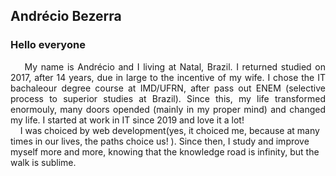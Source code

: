 ## Andrécio Bezerra

### Hello everyone

<div style="text-align:justify">
&nbsp;&nbsp;&nbsp;&nbsp;My name is Andrécio and I living at Natal, Brazil. I returned studied on 2017, after 14 years, due in large to the incentive of my wife.  I chose the IT bachaleour degree course at IMD/UFRN, after pass out ENEM (selective process to superior studies at Brazil). Since this, my life transformed enormouly, many doors opended (mainly in my proper mind) and changed my life. I started at work in IT since 2019 and love it a lot!
</div>
<div>
&nbsp;&nbsp;&nbsp;&nbsp;I was choiced by web development(yes, it choiced me, because at many times in our lives, the paths choice us! ). Since then, I study and improve myself more and more, knowing that the knowledge road is infinity, but the walk is sublime.
</div>
